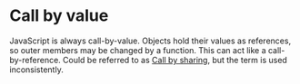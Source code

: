 # Call by value

JavaScript is always call-by-value. Objects hold their values as references, so outer members may be changed by a function. This can act like a call-by-reference. Could be referred to as [Call by sharing](https://en.wikipedia.org/wiki/Evaluation_strategy#Call_by_sharing), but the term is used inconsistently.
